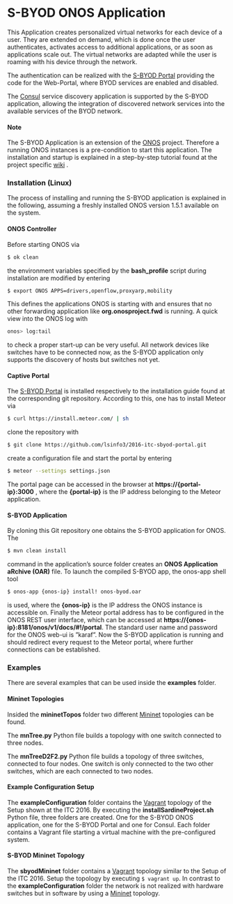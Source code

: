 # S-BYOD ONOS Application
This Application creates personalized virtual networks for each device of a user.
They are extended on demand, which is done once the user authenticates, activates
access to additional applications, or as soon as applications scale out.
The virtual networks are adapted while the user is roaming with his device through the network.

The authentication can be realized with the [S-BYOD Portal] providing the code for
the Web-Portal, where BYOD services are enabled and disabled.

The [Consul] service discovery application is supported by the S-BYOD application,
allowing the integration of discovered network services into the available services
of the BYOD network.

#### Note
The S-BYOD Application is an extension of the [ONOS] project.
Therefore a running ONOS instances is a pre-condition to start this application.
The installation and startup is explained in a step-by-step tutorial found at
the project specific [wiki](https://wiki.onosproject.org/display/ONOS/Installing+and+Running+ONOS) .

### Installation (Linux)

The process of installing and running the S-BYOD application is explained in the following,
assuming a freshly installed ONOS version 1.5.1 available on the system.

#### ONOS Controller
Before starting ONOS via
```sh
$ ok clean
```
the environment variables specified by the
**bash_profile** script during installation are modified by entering
```sh
$ export ONOS APPS=drivers,openflow,proxyarp,mobility
```
This defines the applications ONOS is starting with and ensures that no other 
forwarding application like **org.onosproject.fwd** is running. A quick view into the ONOS
log with
```sh
onos> log:tail
```
to check a proper start-up can be very useful. All network
devices like switches have to be connected now, as the S-BYOD application only
supports the discovery of hosts but switches not yet.

#### Captive Portal
The [S-BYOD Portal] is installed respectively to the installation guide found at the corresponding
git repository. According to this, one has to install Meteor via
```sh
$ curl https://install.meteor.com/ | sh
```
clone the repository with
```sh
$ git clone https://github.com/lsinfo3/2016-itc-sbyod-portal.git
```
create a configuration file and start the portal by entering
```sh
$ meteor --settings settings.json
```
The portal page can be accessed in the browser at **https://{portal-ip}:3000** , where
the **{portal-ip}** is the IP address belonging to the Meteor application.

#### S-BYOD Application
By cloning this Git repository one obtains the S-BYOD application for ONOS. The
```sh
$ mvn clean install
```
command in the application’s source folder creates an **ONOS Application aRchive
(OAR)** file. To launch the compiled S-BYOD app, the onos-app shell tool
```sh
$ onos-app {onos-ip} install! onos-byod.oar
```
is used, where the **{onos-ip}** is the IP address the ONOS instance is accessible on.
Finally the Meteor portal address has to be configured in the ONOS REST user
interface, which can be accessed at **https://{onos-ip}:8181/onos/v1/docs/#!/portal**.
The standard user name and password for the ONOS web-ui is ”karaf”. Now the
S-BYOD application is running and should redirect every request to the Meteor
portal, where further connections can be established.

### Examples
There are several examples that can be used inside the **examples** folder.

#### Mininet Topologies
Insided the **mininetTopos** folder two different [Mininet] topologies can be found.

The **mnTree.py** Python file builds a topology with one switch connected to
three nodes.

The **mnTreeD2F2.py** Python file builds a topology of three switches, connected to four nodes.
One switch is only connected to the two other switches, which are each connected to two nodes.

#### Example Configuration Setup
The **exampleConfiguration** folder contains the [Vagrant] topology of the Setup shown at the ITC 2016.
By executing the **installSardineProject.sh** Python file, three folders are created.
One for the S-BYOD ONOS application, one for the S-BYOD Portal and one for Consul.
Each folder contains a Vagrant file starting a virtual machine with the pre-configured system.

#### S-BYOD Mininet Topology
The **sbyodMininet** folder contains a [Vagrant] topology similar to the Setup of the ITC 2016.
Setup the topology by executing `$ vagrant up`.
In contrast to the **exampleConfiguration** folder the network is not realized with hardware
switches but in software by using a [Mininet] topology.


[ONOS]: <http://onosproject.org/>
[S-BYOD Portal]: <https://github.com/lsinfo3/2016-itc-sbyod-portal>
[Consul]: <https://www.consul.io/>
[Mininet]: <http://mininet.org/>
[Vagrant]: <https://www.vagrantup.com/>